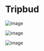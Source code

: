 # Tripbud

![image](https://github.com/dsnahil/Tripbud/assets/92240128/a202b3ab-c28b-480e-b5dc-b0e5379d936d)

![image](https://github.com/dsnahil/Tripbud/assets/92240128/d28afad8-aa4f-4036-a936-1be7581956a5)

![image](https://github.com/dsnahil/Tripbud/assets/92240128/edbc49a9-222f-4106-b99a-b4357217bdcd)


